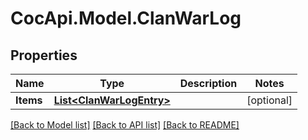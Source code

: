 # CocApi.Model.ClanWarLog

## Properties

Name | Type | Description | Notes
------------ | ------------- | ------------- | -------------
**Items** | [**List&lt;ClanWarLogEntry&gt;**](ClanWarLogEntry.md) |  | [optional] 

[[Back to Model list]](../README.md#documentation-for-models) [[Back to API list]](../README.md#documentation-for-api-endpoints) [[Back to README]](../README.md)


